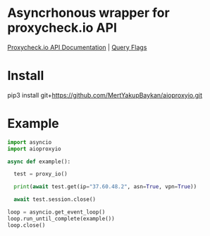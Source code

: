 # Asyncrhonous wrapper for proxycheck.io API
[Proxycheck.io API Documentation](https://proxycheck.io/api/) | [Query Flags](https://proxycheck.io/api/#query_flags)

# Install
pip3 install git+https://github.com/MertYakupBaykan/aioproxyio.git

# Example
```python
import asyncio
import aioproxyio

async def example():

  test = proxy_io()

  print(await test.get(ip="37.60.48.2", asn=True, vpn=True))

  await test.session.close()

loop = asyncio.get_event_loop()
loop.run_until_complete(example())
loop.close()

```
